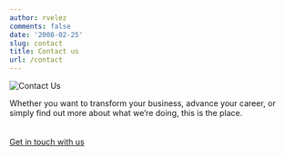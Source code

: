 ```yaml
---
author: rvelez
comments: false
date: '2008-02-25'
slug: contact
title: Contact us
url: /contact
---
```


![Contact Us](/images/contact_image.png "Contact Us")

Whether you want to transform your business, advance your career, or simply find out more about what we’re doing, this is the place.
<br/><br/><br/>
<a href="https://www.publicissapient.com/contact" class="blue-btn">Get in touch with us</a>
<br/><br/>

